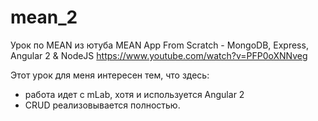 # mean_2
Урок по MEAN из ютуба
MEAN App From Scratch - MongoDB, Express, Angular 2 & NodeJS https://www.youtube.com/watch?v=PFP0oXNNveg

Этот урок для меня интересен тем, что здесь:
- работа идет с mLab, хотя и используется Angular 2 
- CRUD реализовывается полностью.

